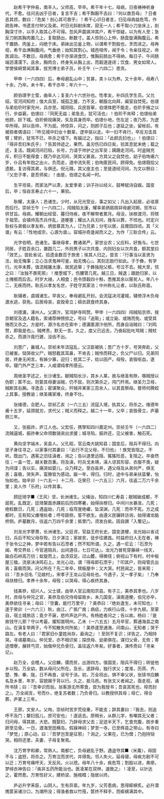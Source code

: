 <!-- { "loadSidebar": true } -->
　　赵希干字仲易，南丰人。父师高，早卒。希干年十七，母病，日夜祷神祈身代，不愈。往问吉凶于日者，复言不吉；希干踟蹰不去曰：『何以救吾母』？日者恶其烦，数曰：『危矣！剖心其可救乎』！希干心识日者言，归见母病益危笃，作疏告神，书遗言付仲父及弟。时日光斜射床席，寂无一人；希干取小刀坐床上，剖胸深寸许，以手入取其心不可得。忽风声震飒冲其户，希干惊疑，以为有人至；急反刀剜其胸肉置几上，复取肠出，断数寸。盖人惊则心上忡，肠盘旋满胸腹云。希干置肠、肉釜上，闷绝于床。弟妹出见釜上物，以谓希干割股也，烹而进之。母再视，希干血淋胸腹间，气垂绝；始知其割心。城邑喧传，闻于令；令亲往视之，命医调治。不数日，母病愈；希干亦渐进食饮，惟胸前肠出不得纳，每日子、午间肠端沥濡濡下。且余，胸肉合，终身矢从胸上出，而榖道遂闭；饮食、男女如常人。学使侯峒曾闻其事，拔充博士弟子员，补壬午（一六四二）恩贡。

　　甲申（一六四四）后，奉母避乱山中；贫甚，卖卜以为养。又十余年，母寿八十余，乃卒。未十年，希干亦卒；年六十一。

　　颜伯璟字士莹，曲阜人；复圣六十六世孙也。性孝友，补四氏学生员。父允绍，官河间知府；值大兵至，城孤乏援，力不支，朝服北向拜，阖室自焚死。伯璟与弟伯玠时家兖州，兵亦至。城将陷，兵民皆窜，伯璟体肥不能走，伯玠手掖之以行，步益窘。伯璟曰：『同死无益；弟急去，犹可活也』！伯玠不肯释；伯璟绐弟他顾，跃下城。伯玠俯视痛哭，矢及其身而卒。伯璟仆地，伤左足；夜乃苏，为逻卒所得。舁以告帅，不为屈。帅惊异，问之，则颜子后也；遂延之坐，留帐前。有被掠者偶语曰：『昨见城中妇女十数辈，逻卒驱以走。中一妇不肯行，卒反刃击其臂；臂折，犹骂不已，卒杀之墙下。有媪过之，指曰：「此颜氏妇也」』！伯璟曰：『得非吾妇朱氏乎』？告其帅迹之，果然。盖刃伤已四日矣，验其息犹未绝；载之还，复活。既闻河间已陷，长号，力请于帅护之出军垒；蹒跚走河间。时盗贼充斥，积日不能得食；既乃卒达河间，哭其父甚哀。方其父之自焚也，幼子伯珣甫六岁，仆吕有年抱之出火，负而走，道中流矢死；伯珣匿民间，顾得免。伯璟既拾父遗骸，复访得其弟，与俱还。倪元璐，其父座主也；至是道经河间，为文以祭曰：『父忠子孝，是吾师矣』！由是，伯璟之名闻一时。

　　生平坦易，而家法严以肃，友爱季弟；训子孙以经义，鼓琴赋诗自娱。国变后，卒；恒自言寿止六十一，果验。

　　耿耀，太康人；邑诸生。少时，从兄光受业，事之如父；凡出入起居，必谘禀而后行。崇祯壬午（一六四二），闯贼陷太康，耀率弟炳肩舆舁母避河朔，贸市以供甘旨。母病，耀朝出经营、暮归侍疾，夜不解带者累月。母没，扶榇渡河，将殡于祖茔。会镇帅高杰兵作乱，道梗塞；耀出入兵刃间，挽车以葬，不怵也。时定兴耿权与弟极以孝友称，炳尝慕其为人，订为兄弟；分宅以居，且赠田四顷。其「义谱」有云：『性地成宗，心源为谱』。容城孙奇逢闻而义之，为作「三耿合传」云。

　　光字伯明，邑诸生。事继母孝，教诸弟严，家世业农；父应科，好施与。七世同居，子姓百余口，置圆几二，外则男子以次共食、内则妇女以次共食，额其堂曰「效艺」。尝赴省试，拾遗金数百于旅舍；俟其人归之。尝言：『行事当以圣贤为法，始无悔事；立心当求鬼神可鉴，始无愧心』。其刻志励行如此。子于彝，有学行。光卒未葬，值流贼屠太康，居民逃窜；于彝独抱父柩，号泣不去。贼大至，怵之曰：『汝独不畏死邪』！推堕城下，伤腰膂几死。越三日，贼退；踉跄归家，以土掩柩而后去。时岁大祲，人相食；邑令馈榖四十斛，悉推其余以赈贫人。年八十二，无疾而终。耿氏以孝友名世，子姓守其家法；中州称礼让者，以耿氏称首。

　　耿辅者，虞城诸生。早丧父，奉母避乱开封。会流寇决河灌城，辅倚浮木负母渡水逃，获免。后居母丧，哀毁骨立；缟衣蔬食终其身。

　　刘德瀇，涿州人。父源汴，官鸿胪寺鸣赞。甲申（一六四四）闯贼陷京师，按京朝官及选人籍名，索诸荐绅搒掠之，号曰「追赃」；或立毙、或赂而免、或受其赂而又杀之。方是时，源汴名亦在索中；德瀇匿源汴他所，而身自诣贼曰：『刘鸣赞，即我是也』。贼拷责，默无一言。久之，度父已远去，乃奋起批叱骂贼；贼杖杀之。而源汴竟行遯，没齿不出。

　　刘思广，襄城人。崇祯末年流寇乱，父汉臣被执；思广方十岁，号哭奔赴，父已被害。恸哭收父尸，贼怒截其耳鼻，不肯去；贼怜而释之，负父尸以归。兄弟同居，终身无闲言。有姊少寡，迎归；抚其二子，给以田产。母殁，哀毁呕血，遂卒。寝门外产芝三本，人咸谓纯孝所感云。

　　周继圣字述之，长沙诸生。献贼陷长沙，其乡人某，故与继圣有隙，嗾贼授以伪职；匿不出，则絷其母妻诣贼，仍不屈，则次第杀之，闯门歼焉。继圣力卫母，贼断其右腕。寻逸去；密谋聚众，歼贼并某家三百余人，以其首祭母。督师何腾蛟上其事，授教谕；继圣痛家难，终身不仕。

　　张维德，合肥人。崇祯乙亥（一六三五）流寇入境，执其父，将杀之。维德年甫十五岁，延颈就刃，求代父；贼义而释之。越二十一年，父卒；哀毁骨立，庐墓侧三年。

　　又，张振祚，庐江人也。父宏任，携孥知四川嘉定州。崇祯壬午（一六四二）流贼逼城，振祚奉父命领数骑突出求援；城寻陷，振祚还，见父被害，触石死。

　　黄向坚字端木，吴县人。父孔昭，官云南大姚知县；国变后，阻兵不得归。向坚孑身往寻之，以家事付其妻曰：『此行不见父母，不归也』！族党皆阻之，不听。既出门，遇客之旧往滇者，询之；告以道里远阻、猺猺险恶，复阻之。卒奋然往；一盖一笠，越关数百重。将及滇，时兵戈未靖，滇人讶其形容、衣服不类，疑为间谍；告以实，痛哭如婴儿，众乃释之。至白盐井，遇父母及从弟何严，俱无恙；喜极，哭失声，蛮獠皆为感动。踰一年，得归。归时，途中与弟亲扶篮轝，怡怡如也。始辛卯（一六五一）十二月、讫癸巳（一六五三）六月，往返二万六千余里；吴人作「乐府」以传其事。

　　顾廷琦字■〈王风〉坚，长洲诸生。父绳诒，知四川仁寿县；献贼破成都，不屈死。乱既定，廷琦黧面赤踝前后历四寒暑，始得扶榇归。中间川水暴涨，几死；绝粒数日，几死；遇盗劫，几死；临穹崖绝巘，坠深渊，几死：而卒不死。方之成都时，无有知父瘗埋处者；呼号路侧，誓不欲生。由遵义民辗转访询，始得诸龙脑桥侧。庐墓数月，往返六万四千余里；抵里门，须发白矣。因自譔「入蜀记」。

　　刘龙光字蓼萧，长洲诸生。父廷谔，官益王府长史。国变道梗，龙光始以省试归，兵后不知父母存殁，日夕涕泣；家故贫，徒步往建昌。时益府旧人无在者，祷于张令公之神，梦中若有告以石漈者；然不知所谓。久之，遇一尼云：『石漈为闽、粤交界处；今官道阻兵，出间道往，七日可达』。龙光乃冒死穿藤峡一线天，踰白石岭高万仞；蚁旋而上，血渍双足。过山麓，得微径；俯视山下有村，村中板屋三楹，流泉决决鸣石上。龙光心动，谓『得毋即石漈乎』？叩其户，则母管氏出焉；喜极而哭。问父所在？先二年卒，殡板屋中；又大哭。村民闻之，皆来观；曰：『吾乡旧名「见娘村」，宋孝子王龙山见母处也。今遇子，又一孝子矣』！乃奉母扶榇归。孝养十余年，母殁；以哭母，得心疾终其身。

　　钱美恭，绍兴人。父士骕，由举人官云南阳宗县。有子三，美恭其季也。八岁时，庶母与仲兄之官，美恭及伯兄侍母留故乡。未几国变，滇南道梗，伯兄亦卒，美恭欲往寻亲；母曰：『空囊，能行万里乎』？美恭曰：『绝处逢生，未可知也』！遂于癸卯（一六六三）秋，由江、广抵广南；病痁，力疾行山径，十步九顿。至蒙自，宿土城旅店；竟夕不寐，悲吟声达户外。有杨姓者问之；告以故。杨曰：『是故钱守儿邪？守以考最，擢知嵩明州。乙未（一六五五）五月卒官，葬通海县之南山。在滇复举两子，今不知散失何所矣』！美恭遂至通海，问南山，无知者；哭于路左。有老人曰：『君家旧仆童姓尚存，盍询之』！至则不复识；详告之，乃相持哭。寻谒墓南山。仲兄至，亦不相识矣；探庶母、幼弟俱在。谋归父骨，无赀；寄迹僧寮，展转丐贷，始偕仲兄负骨归，盖往返六年矣。好事者，演传奇曰「寻亲记」。

　　赵万全，会稽人。父应麟，儒而贫，出游四方。值国变，阻兵不得归；转徙他乡以殁。万全幼，数从母问父所在。及长，遂辞母，独行求父；度淮，历燕、齐、楚、豫、秦、陇，日不再食，讴号于涂。初，万全将出，惧不审父状，张牍书应麟名及乡里、年岁、容貌揭于背以行。久之，抵马邑。有张文义者闻之，亟走视，诵所书牍；曰：『吾幸识而翁。翁客游无所寄食，尝为我授书；吾哀其死也，椁而封之』。万全闻言，号而仆，绝复苏者数；乃负骨归。以教授供其母；母亡，得合葬，庐冢上三年。

　　王原，文安人。父珣，崇祯时苦岁荒役重，不能支；辞其妻曰：『我去，则追呼不及门；嫠妇孤儿，庶可安也』！遂逃去。原稍长，从群儿学，有嘲其无父者；归问母，得其故，大悲。既娶妇，乃辞母求父去；足迹半天下，乞食充腹，跣步重趼至见骨。一日，渡海至田横岛，假寐神祠；梦至一寺。已至辉县之带山，有寺曰「梦觉」；原心动，曰：『吾梦岂至是征邪』？询之，父果在，已为僧；乃抱持恸哭。相将还里，夫妻、子母复聚焉。

　　沈万育字和卿，常熟人。南都亡，负母避乱于野。遇盗夺其■〈米冓〉，母固不与；盗怒，将杀之。万育泣而求代，并得免。邻人失火，延母寝，母疾方剧不可以迁；万育号痛呼天，天反风，火以熄。母年八十余，疾危笃；割股以进，弗瘳。梦绯衣神告曰：『疾非五药所能治也。医凌某在双林，速致之』！凌至，以针达之，霍然愈。万育性好义，建桥梁、施棺槥；隐居以终。

　　庐必升字釆臣，山阴人。生有异禀。年九岁，父芳患病，思得蟛蜞炙。必升潜携筐采诸沙口，为潮所没；得渔者救以竹筏，筐终不释手，而蟛蜞满其中。

